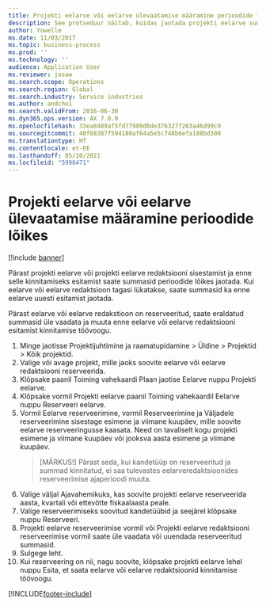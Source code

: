 ```yaml
---
title: Projekti eelarve või eelarve ülevaatamise määramine perioodide lõikes
description: See protseduur näitab, kuidas jaotada projekti eelarve summasid perioodide vahel.
author: Yowelle
ms.date: 11/03/2017
ms.topic: business-process
ms.prod: ''
ms.technology: ''
audience: Application User
ms.reviewer: josaw
ms.search.scope: Operations
ms.search.region: Global
ms.search.industry: Service industries
ms.author: andchoi
ms.search.validFrom: 2016-06-30
ms.dyn365.ops.version: AX 7.0.0
ms.openlocfilehash: 33ea8489af5fd77980d6de376327f263a46d99c9
ms.sourcegitcommit: 40f68387f594180af64a5e5c748b6efa188bd300
ms.translationtype: HT
ms.contentlocale: et-EE
ms.lasthandoff: 05/10/2021
ms.locfileid: "5996471"
---
```

# <a name="allocate-a-project-budget-or-budget-revision-across-periods"></a>Projekti eelarve või eelarve ülevaatamise määramine perioodide lõikes

[!include [banner](../../includes/banner.md)]

Pärast projekti eelarve või projekti eelarve redaktsiooni sisestamist ja enne selle kinnitamiseks esitamist saate summasid perioodide lõikes jaotada. Kui eelarve või eelarve redaktsioon tagasi lükatakse, saate summasid ka enne eelarve uuesti esitamist jaotada. 

Pärast eelarve või eelarve redakstioon on reserveeritud, saate eraldatud summasid üle vaadata ja muuta enne eelarve või eelarve redaktsiooni esitamist kinnitamise töövoogu. 

1. Minge jaotisse Projektijuhtimine ja raamatupidamine > Üldine > Projektid > Kõik projektid. 
2. Valige või avage projekt, mille jaoks soovite eelarve või eelarve redaktsiooni reserveerida. 
3. Klõpsake paanil Toiming vahekaardi Plaan jaotise Eelarve nuppu Projekti eelarve. 
4. Klõpsake vormil Projekti eelarve paanil Toiming vahekaardil Eelarve nuppu Reserveeri eelarve. 
5. Vormil Eelarve reserveerimine, vormil Reserveerimine ja Väljadele reserveerimine sisestage esimene ja viimane kuupäev, mille soovite eelarve reserveeringusse kaasata. Need on tavaliselt kogu projekti esimene ja viimane kuupäev või jooksva aasta esimene ja viimane kuupäev.  
   > [MÄRKUS!] Pärast seda, kui kandetüüp on reserveeritud ja summad kinnitatud, ei saa tulevastes eelarveredaktsioonides reserveerimise ajaperioodi muuta. 
6. Valige väljal Ajavahemikuks, kas soovite projekti eelarve reserveerida aasta, kvartali või ettevõtte fiskaalaasta peale.
7. Valige reserveerimiseks soovitud kandetüübid ja seejärel klõpsake nuppu Reserveeri. 
8. Projekti eelarve reserveerimise vormil või Projekti eelarve redaktsiooni reserveerimise vormil saate üle vaadata või uuendada reserveeritud summasid. 
9. Sulgege leht.
10. Kui reserveering on nii, nagu soovite, klõpsake projekti eelarve lehel nuppu Esita, et saata eelarve või eelarve redaktsioonid kinnitamise töövoogu.  




[!INCLUDE[footer-include](../../includes/footer-banner.md)]